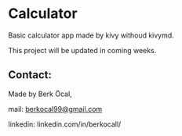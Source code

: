 # Calculator
Basic calculator app made by kivy withoud kivymd.

This project will be updated in coming weeks.

## Contact:
Made by Berk Öcal,

mail: berkocal99@gmail.com

linkedin: linkedin.com/in/berkocall/

